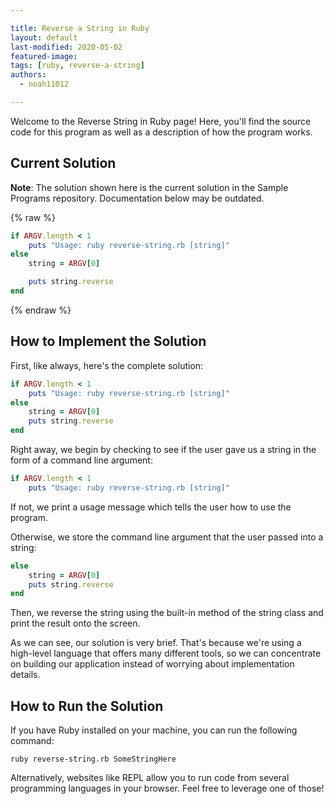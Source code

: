 ```yaml
---

title: Reverse a String in Ruby
layout: default
last-modified: 2020-05-02
featured-image:
tags: [ruby, reverse-a-string]
authors:
  - noah11012

---
```


Welcome to the Reverse String in Ruby page! Here, you'll find the source code for this program as well as a description of how the program works.

## Current Solution

**Note**: The solution shown here is the current solution in the Sample Programs repository. Documentation below may be outdated.

{% raw %}

```Ruby
if ARGV.length < 1
    puts "Usage: ruby reverse-string.rb [string]"
else
    string = ARGV[0]

    puts string.reverse
end
```

{% endraw %}

## How to Implement the Solution

First, like always, here's the complete solution:

```ruby
if ARGV.length < 1
    puts "Usage: ruby reverse-string.rb [string]"
else
    string = ARGV[0]
    puts string.reverse
end
```

Right away, we begin by checking to see if the user gave us a string in the
form of a command line argument:

```ruby
if ARGV.length < 1
    puts "Usage: ruby reverse-string.rb [string]"
```

If not, we print a usage message which tells the user how to use the program.

Otherwise, we store the command line argument that the user passed into a string:

```ruby
else
    string = ARGV[0]
    puts string.reverse
end
```

Then, we reverse the string using the built-in method of the string class and
print the result onto the screen.

As we can see, our solution is very brief. That's because we're using a
high-level language that offers many different tools, so we can concentrate on
building our application instead of worrying about implementation details.


## How to Run the Solution

If you have Ruby installed on your machine, you can run the following command:

```console
ruby reverse-string.rb SomeStringHere
```

Alternatively, websites like REPL allow you to run code from several programming
languages in your browser. Feel free to leverage one of those!
